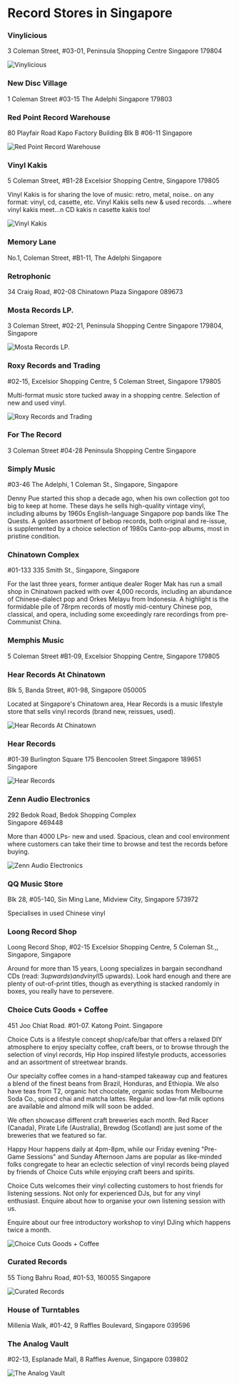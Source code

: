 # Record Stores in Singapore

### Vinylicious

3 Coleman Street, #03-01, Peninsula Shopping Centre
Singapore 179804

![Vinylicious](https://discogslabs.imgix.net/vinylhub/5a4a963866e4e7006eec76a1.jpg?auto=compress%2Cformat&fit=max&fm=jpg&h=2000&w=2000&s=57b940db050bda3c1c5375e45cacf449 "Vinylicious")

### New Disc Village

1 Coleman Street
#03-15 The Adelphi
Singapore
179803

### Red Point Record Warehouse

80 Playfair Road Kapo Factory Building Blk B #06-11
Singapore

![Red Point Record Warehouse](https://discogslabs.imgix.net/vinylhub/56a9dca602ee960016c1000f.jpg?auto=compress%2Cformat&fit=max&fm=jpg&h=2000&w=2000&s=8a9b66229d23b0ff116f4fe5a69f3be4 "Red Point Record Warehouse")

### Vinyl Kakis

5 Coleman Street, #B1-28 Excelsior Shopping Centre, Singapore 179805

Vinyl Kakis is for sharing the love of music: retro, metal, noise.. on any format: vinyl, cd, casette, etc. Vinyl Kakis sells new & used records. 
...where vinyl kakis meet...n CD kakis n casette kakis too!

![Vinyl Kakis](https://discogslabs.imgix.net/vinylhub/5996593efc69780014f3a64d.jpg?auto=compress%2Cformat&fit=max&fm=jpg&h=2000&w=2000&s=0a7573a8263d171d76d86bb1efd8624e "Vinyl Kakis")

### Memory Lane

No.1, Coleman Street, 
#B1-11, 
The Adelphi
Singapore

### Retrophonic

34 Craig Road, #02-08
Chinatown Plaza
Singapore 089673

### Mosta Records LP.

3 Coleman Street, #02-21, Peninsula Shopping Centre
Singapore 179804, Singapore

![Mosta Records LP.](https://discogslabs.imgix.net/vinylhub/58fd81c517d98a002cbd1c83.jpg?auto=compress%2Cformat&fit=max&fm=jpg&h=2000&w=2000&s=e386d06c8f4dc84663b55c91b1c8a78f "Mosta Records LP.")

### Roxy Records and Trading

#02-15, Excelsior Shopping Centre,
5 Coleman Street, 
Singapore 179805

Multi-format music store tucked away in a shopping centre. Selection of new and used vinyl.

![Roxy Records and Trading](https://discogslabs.imgix.net/vinylhub/5a4a991866e4e7006eec76b7.jpg?auto=compress%2Cformat&fit=max&fm=jpg&h=2000&w=2000&s=320f239bc8366475fac5da8b4cdaa323 "Roxy Records and Trading")

### For The Record

3 Coleman Street #04-28 Peninsula Shopping Centre
Singapore

### Simply Music

#03-46 The Adelphi, 1 Coleman St., Singapore, Singapore

Denny Pue started this shop a decade ago, when his own collection got too big to keep at home. These days he sells high-quality vintage vinyl, including albums by 1960s English-language Singapore pop bands like The Quests. A golden assortment of bebop records, both original and re-issue, is supplemented by a choice selection of 1980s Canto-pop albums, most in pristine condition.

### Chinatown Complex

#01-133 335 Smith St., Singapore, Singapore

For the last three years, former antique dealer Roger Mak has run a small shop in Chinatown packed with over 4,000 records, including an abundance of Chinese-dialect pop and Orkes Melayu from Indonesia. A highlight is the formidable pile of 78rpm records of mostly mid-century Chinese pop, classical, and opera, including some exceedingly rare recordings from pre-Communist China.

### Memphis Music

5 Coleman Street #B1-09, Excelsior Shopping Centre, Singapore 179805

### Hear Records At Chinatown

Blk 5, Banda Street, #01-98, Singapore 050005

Located at Singapore's Chinatown area, Hear Records is a music lifestyle store that sells vinyl records (brand new, reissues, used).

![Hear Records At Chinatown](https://discogslabs.imgix.net/vinylhub/5a164e47291683002c1f2b1f.jpg?auto=compress%2Cformat&fit=max&fm=jpg&h=2000&w=2000&s=48b00568d8ff53b88497d7ea15916b4e "Hear Records At Chinatown")

### Hear Records

#01-39 Burlington Square
175 Bencoolen Street
Singapore 189651
Singapore

![Hear Records](https://discogslabs.imgix.net/vinylhub/5a4a98380bdcaa006badb5ce.jpg?auto=compress%2Cformat&fit=max&fm=jpg&h=2000&w=2000&s=340735d3ec8e56752c738b5ea2c6bf8d "Hear Records")

### Zenn Audio Electronics

292 Bedok Road, Bedok Shopping Complex	
Singapore 469448

More than 4000 LPs- new and used. Spacious, clean and cool environment where customers can take their time to browse and test the records before buying.

![Zenn Audio Electronics](https://discogslabs.imgix.net/vinylhub/55d07ac60e58080011ee24ac.jpg?auto=compress%2Cformat&fit=max&fm=jpg&h=2000&w=2000&s=ed000d0d55b6b56b24c120a49cde8b92 "Zenn Audio Electronics")

### QQ Music Store

Blk 28, #05-140, Sin Ming Lane, Midview City, Singapore 573972

Specialises in used Chinese vinyl

### Loong Record Shop

Loong Record Shop, #02-15 Excelsior Shopping Centre, 5 Coleman St.,, Singapore, Singapore

Around for more than 15 years, Loong specializes in bargain secondhand CDs (read: $3 upwards) and vinyl ($5 upwards). Look hard enough and there are plenty of out-of-print titles, though as everything is stacked randomly in boxes, you really have to persevere.

### Choice Cuts Goods + Coffee

451 Joo Chiat Road. #01-07. Katong Point.
Singapore

Choice Cuts is a lifestyle concept shop/cafe/bar that offers a relaxed DIY atmosphere to enjoy specialty coffee, craft beers, or to browse through the selection of vinyl records, Hip Hop inspired lifestyle products, accessories and an assortment of streetwear brands.

Our specialty coffee comes in a hand-stamped takeaway cup and features a blend of the finest beans from Brazil, Honduras, and Ethiopia. We also have teas from T2, organic hot chocolate, organic sodas from Melbourne Soda Co., spiced chai and matcha lattes. Regular and low-fat milk options are available and almond milk will soon be added.

We often showcase different craft breweries each month. Red Racer (Canada), Pirate Life (Australia), Brewdog (Scotland) are just some of the breweries that we featured so far.

Happy Hour happens daily at 4pm-8pm, while our Friday evening "Pre-Game Sessions" and Sunday Afternoon Jams are popular as like-minded folks congregate to hear an eclectic selection of vinyl records being played by friends of Choice Cuts while enjoying craft beers and spirits. 

Choice Cuts welcomes their vinyl collecting customers to host friends for listening sessions. Not only for experienced DJs, but for any vinyl enthusiast. Enquire about how to organise your own listening session with us.

Enquire about our free introductory workshop to vinyl DJing which happens twice a month.

![Choice Cuts Goods + Coffee](https://discogslabs.imgix.net/vinylhub/5a1dbcfe8964130032e16037.jpg?auto=compress%2Cformat&fit=max&fm=jpg&h=2000&w=2000&s=f95a55597d88d771c33b2cca2808975d "Choice Cuts Goods + Coffee")

### Curated Records

55 Tiong Bahru Road, #01-53, 160055
Singapore

![Curated Records](https://discogslabs.imgix.net/vinylhub/59a1581643ed9400445b4c88.jpg?auto=compress%2Cformat&fit=max&fm=jpg&h=2000&w=2000&s=b2cf0d8ddd7ff01fef1bd3619acca8ff "Curated Records")

### House of Turntables

Millenia Walk, #01-42, 9 Raffles Boulevard, Singapore 039596

### The Analog Vault

#02-13, Esplanade Mall, 8 Raffles Avenue, Singapore 039802

![The Analog Vault](https://discogslabs.imgix.net/vinylhub/5a4a99f612444b007fc2242c.jpg?auto=compress%2Cformat&fit=max&fm=jpg&h=2000&w=2000&s=35de242c195b84e28586e42c95ddedd9 "The Analog Vault")

